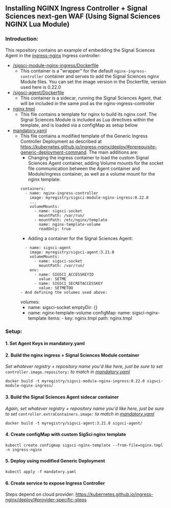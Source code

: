 ## Installing NGINX Ingress Controller + Signal Sciences next-gen WAF (Using Signal Sciences NGINX Lua Module)

### Introduction:

This repository contains an example of embedding the Signal Sciences Agent in the [ingress-nginx](https://github.com/kubernetes/ingress-nginx) Ingress controller:

- [/sigsci-module-nginx-ingress/Dockerfile](/sigsci-module-nginx-ingress/Dockerfile)
  - This container is a "wrapper" for the default `nginx-ingress-controller` container and serves to add the Signal Sciences nginx Module files. You can set the image version in the Dockerfile, version used here is 0.22.0
- [/sigsci-agent/Dockerfile](/sigsci-agent/Dockerfile)
  - This container is a sidecar, running the Signal Sciences Agent, that will be included in the same pod as the nginx-ingress-controller
- [nginx.tmpl](nginx.tmpl)
  - This file contains a template for nginx to build its nginx.conf. The Signal Sciences Module is included as Lua directives within the template, and is loaded via a configMap as setup below
- [mandatory.yaml](mandatory.yaml)
  - This file contains a modified template of the Generic Ingress Controller Deployment as described at https://kubernetes.github.io/ingress-nginx/deploy/#prerequisite-generic-deployment-command. The main additions are:
    - Changing the ingress container to load the custom Signal Sciences Agent container, adding Volume mounts for the socket file communication between the Agent container and Module/ingress container, as well as a volume mount for the nginx template:
    ```
    containers:
      - name: nginx-ingress-controller
        image: myregistry/sigsci-module-nginx-ingress:0.22.0
        ...
        volumeMounts:
          - name: sigsci-socket
            mountPath: /var/run/
          - mountPath: /etc/nginx/template
            name: nginx-template-volume
            readOnly: true
    ```
    - Adding a container for the Signal Sciences Agent:
    ```
      - name: sigsci-agent
        image: myregistry/sigsci-agent:3.21.0
        volumeMounts:
          - name: sigsci-socket
            mountPath: /var/run/
        env:
          - name: SIGSCI_ACCESSKEYID
            value: SETME
          - name: SIGSCI_SECRETACCESSKEY
            value: SETMETOO
    - And defining the volumes used above:
    ```
    volumes:
      - name: sigsci-socket
        emptyDir: {}
      - name: nginx-template-volume
        configMap:
          name: sigsci-nginx-template
          items:
            - key: nginx.tmpl
              path: nginx.tmpl

### Setup:

#### 1. Set Agent Keys in mandatory.yaml

#### 2. Build the nginx ingress + Signal Sciences Module container 
*Set whatever registry + repository name you'd like here, just be sure to set* `controller.image.repository:` *to match in [mandatory.yaml](mandatory.yaml)*
```
docker build -t myregistry/sigsci-module-nginx-ingress:0.22.0 sigsci-module-nginx-ingress/
```

#### 3. Build the Signal Sciences Agent sidecar container
*Again, set whatever registry + repository name you'd like here, just be sure to set* `controller.extraContainers.image:` *to match in [mandatory.yaml](mandatory.yaml)*
```
docker build -t myregistry/sigsci-agent:3.21.0 sigsci-agent/
```

#### 4. Create configMap with custom SigSci nginx template
```
kubectl create configmap sigsci-nginx-template --from-file=nginx.tmpl -n ingress-nginx
```

#### 5. Deploy using modified Generic Deployment
```
kubectl apply -f mandatory.yaml
```

#### 6. Create service to expose Ingress Controller

Steps depend on cloud provider:
https://kubernetes.github.io/ingress-nginx/deploy/#provider-specific-steps
